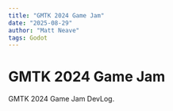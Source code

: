 ```yaml
---
title: "GMTK 2024 Game Jam"
date: "2025-08-29"
author: "Matt Neave"
tags: Godot
---
```


# GMTK 2024 Game Jam

GMTK 2024 Game Jam DevLog.

